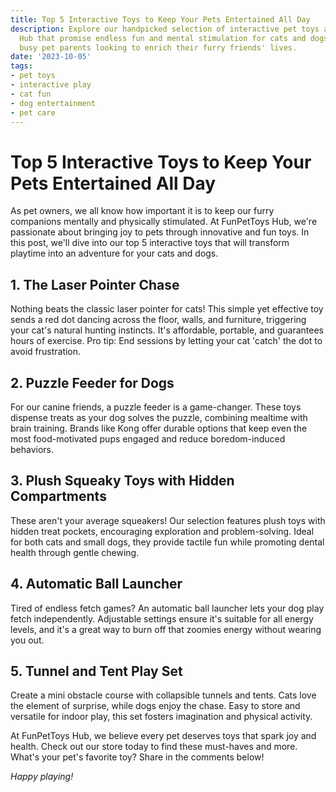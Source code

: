 ```yaml
---
title: Top 5 Interactive Toys to Keep Your Pets Entertained All Day
description: Explore our handpicked selection of interactive pet toys at FunPetToys
  Hub that promise endless fun and mental stimulation for cats and dogs. Perfect for
  busy pet parents looking to enrich their furry friends' lives.
date: '2023-10-05'
tags:
- pet toys
- interactive play
- cat fun
- dog entertainment
- pet care
---
```


# Top 5 Interactive Toys to Keep Your Pets Entertained All Day

As pet owners, we all know how important it is to keep our furry companions mentally and physically stimulated. At FunPetToys Hub, we're passionate about bringing joy to pets through innovative and fun toys. In this post, we'll dive into our top 5 interactive toys that will transform playtime into an adventure for your cats and dogs.

## 1. The Laser Pointer Chase

Nothing beats the classic laser pointer for cats! This simple yet effective toy sends a red dot dancing across the floor, walls, and furniture, triggering your cat's natural hunting instincts. It's affordable, portable, and guarantees hours of exercise. Pro tip: End sessions by letting your cat 'catch' the dot to avoid frustration.

## 2. Puzzle Feeder for Dogs

For our canine friends, a puzzle feeder is a game-changer. These toys dispense treats as your dog solves the puzzle, combining mealtime with brain training. Brands like Kong offer durable options that keep even the most food-motivated pups engaged and reduce boredom-induced behaviors.

## 3. Plush Squeaky Toys with Hidden Compartments

These aren't your average squeakers! Our selection features plush toys with hidden treat pockets, encouraging exploration and problem-solving. Ideal for both cats and small dogs, they provide tactile fun while promoting dental health through gentle chewing.

## 4. Automatic Ball Launcher

Tired of endless fetch games? An automatic ball launcher lets your dog play fetch independently. Adjustable settings ensure it's suitable for all energy levels, and it's a great way to burn off that zoomies energy without wearing you out.

## 5. Tunnel and Tent Play Set

Create a mini obstacle course with collapsible tunnels and tents. Cats love the element of surprise, while dogs enjoy the chase. Easy to store and versatile for indoor play, this set fosters imagination and physical activity.

At FunPetToys Hub, we believe every pet deserves toys that spark joy and health. Check out our store today to find these must-haves and more. What's your pet's favorite toy? Share in the comments below!

*Happy playing!*
